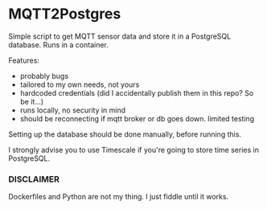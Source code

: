 # MQTT2Postgres

Simple script to get MQTT sensor data and store it in a PostgreSQL database. Runs in a container.

Features:
- probably bugs
- tailored to my own needs, not yours
- hardcoded credentials (did I accidentally publish them in this repo? So be it...)
- runs locally, no security in mind
- should be reconnecting if mqtt broker or db goes down. limited testing

Setting up the database should be done manually, before running this.

I strongly advise you to use Timescale if you're going to store time series in PostgreSQL.

### DISCLAIMER

Dockerfiles and Python are not my thing. I just fiddle until it works.
